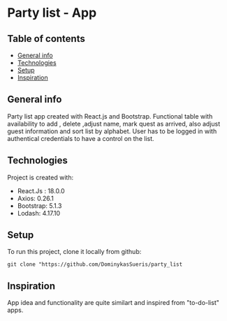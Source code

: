 # Party list - App

## Table of contents
* [General info](#general-info)
* [Technologies](#technologies)
* [Setup](#setup)
* [Inspiration](#inspiration)

## General info

Party list app created with React.js and Bootstrap. Functional table with availability to add , delete ,adjust name, mark quest as arrived, also adjust guest information and sort list by alphabet. User has to be logged in with authentical credentials to have a control on the list. 

## Technologies
Project is created with:
* React.Js : 18.0.0
* Axios: 0.26.1
* Bootstrap: 5.1.3
* Lodash: 4.17.10

## Setup
To run this project, clone it locally from github:

`git clone "https://github.com/DominykasSueris/party_list`

## Inspiration 
App idea and functionality are quite similart and inspired from "to-do-list" apps.

